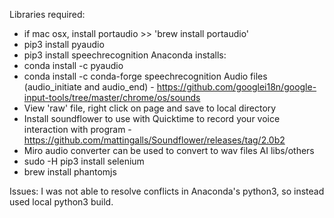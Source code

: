 Libraries required:
- if mac osx, install portaudio >> 'brew install portaudio'
- pip3 install pyaudio
- pip3 install speechrecognition
Anaconda installs:
- conda install -c pyaudio
- conda install -c conda-forge speechrecognition
Audio files (audio_initiate and audio_end) - https://github.com/googlei18n/google-input-tools/tree/master/chrome/os/sounds
- View 'raw' file, right click on page and save to local directory
- Install soundflower to use with Quicktime to record your voice interaction with program - https://github.com/mattingalls/Soundflower/releases/tag/2.0b2
- Miro audio converter can be used to convert to wav files
AI libs/others
- sudo -H pip3 install selenium
- brew install phantomjs

Issues: I was not able to resolve conflicts in Anaconda's python3, so instead used local python3 build.
